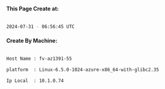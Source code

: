 
   
#### This Page Create at:

```bash

2024-07-31 - 06:56:45 UTC

```

#### Create By Machine:

```bash

Host Name : fv-az1391-55

platform  : Linux-6.5.0-1024-azure-x86_64-with-glibc2.35

Ip Local  : 10.1.0.74

```

